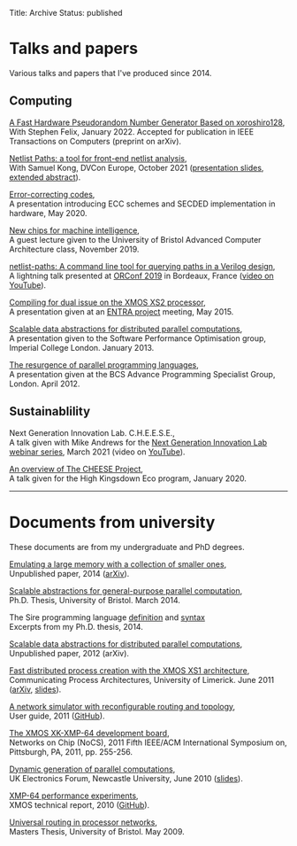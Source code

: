 Title: Archive
Status: published

# Talks and papers

Various talks and papers that I've produced since 2014.

## Computing

[A Fast Hardware Pseudorandom Number Generator Based on xoroshiro128](https://arxiv.org/abs/2203.04058),
<br>With Stephen Felix, January 2022. Accepted for publication in IEEE
Transactions on Computers (preprint on arXiv).

[Netlist Paths: a tool for front-end netlist analysis]({{'netlist-paths/Netlist-Paths-DVCon-Europe-2021-full.pdf'|asset}}),
<br>With Samuel Kong, DVCon Europe, October 2021 ([presentation slides]({{'netlist-paths/Netlist-Paths-DVCon-Europe-2021-slides.pdf'|asset}}),
[extended abstract]({{'netlist-paths/Netlist-Paths-DVCon-Europe-2021-extended-abstract.pdf'|asset}})).

[Error-correcting codes]({{'talks/ECC-May20.pdf'|asset}}),<br>
A presentation introducing ECC schemes and SECDED implementation in hardware, May 2020.

[New chips for machine intelligence]({{'MI-chips/new-chips-for-MI.pdf'|asset}}),<br>
A guest lecture given to the University of Bristol Advanced Computer Architecture class, November 2019.

[netlist-paths: A command line tool for querying paths in a Verilog
design](/files/netlist-paths-orconf19-slides.pdf),<br>
A lightning talk presented at [ORConf 2019](https://orconf.org/) in Bordeaux, France
([video on YouTube](https://www.youtube.com/watch?v=sKjs5rxH8Fo)).

[Compiling for dual issue on the XMOS XS2 processor](/files/dual-issue-talk.pdf),
<br>A presentation given at an [ENTRA project](http://entraproject.eu/) meeting, May 2015.

[Scalable data abstractions for distributed parallel computations](/files/server-talk.pdf),
<br>A presentation given to the Software Performance Optimisation group, Imperial College London. January 2013.

[The resurgence of parallel programming languages](/files/parallel-languages-BCS.pdf),
<br>A presentation given at the BCS Advance Programming Specialist Group, London. April 2012.


## Sustainablility

Next Generation Innovation Lab. C.H.E.E.S.E.,<br>
A talk given with Mike Andrews for the
[Next Generation Innovation Lab webinar series](https://www.next-generation.org.uk/learning),
March 2021 (video on [YouTube](https://www.youtube.com/watch?v=TD60w-6DZWk)).

[An overview of The CHEESE Project]({{'talks/CHEESE-overview-Jan20.pdf'|asset}}),<br>
A talk given for the High Kingsdown Eco program, January 2020.


------------------------------

# Documents from university

These documents are from my undergraduate and PhD degrees.

[Emulating a large memory with a collection of smaller ones](/files/emulation.pdf),
<br>Unpublished paper, 2014 ([arXiv](http://arxiv.org/abs/1210.1158v2)).

[Scalable abstractions for general-purpose parallel computation]({filename}/thesis.md),
<br>Ph.D. Thesis, University of Bristol. March 2014.

The Sire programming language [definition]({{'sire/sire-definition.pdf'|asset}}) and [syntax]({{'sire/sire-syntax.pdf'|asset}})
<br>Excerpts from my Ph.D. thesis, 2014.

[Scalable data abstractions for distributed parallel computations](https://arxiv.org/abs/1210.1157),
<br>Unpublished paper, 2012 (arXiv).

[Fast distributed process creation with the XMOS XS1 architecture](/files/cpa11-paper.pdf),
<br>Communicating Process Architectures, University of Limerick. June 2011
([arXiv](http://arxiv.org/abs/1105.3843), [slides](files/cpa11-slides.pdf)).

[A network simulator with reconfigurable routing and topology](/files/network-simulator.pdf),
<br>User guide, 2011 ([GitHub](https://github.com/jameshanlon/network-simulator)).

[The XMOS XK-XMP-64 development board](http://ieeexplore.ieee.org/document/5948572),
<br>Networks on Chip (NoCS), 2011 Fifth IEEE/ACM International Symposium on, Pittsburgh, PA, 2011, pp. 255-256.

[Dynamic generation of parallel computations](/files/ukef10-paper.pdf),
<br>UK Electronics Forum, Newcastle University, June 2010 ([slides](/files/ukef10-slides.pdf)).

[XMP-64 performance experiments](/files/xmp64experiments.pdf),
<br>XMOS technical report, 2010 ([GitHub](https://github.com/jameshanlon/xmp64-experiments)).

[Universal routing in processor networks](/files/dissertation.pdf),
<br>Masters Thesis, University of Bristol. May 2009.

